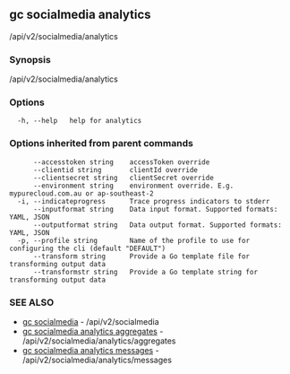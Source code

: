 ## gc socialmedia analytics

/api/v2/socialmedia/analytics

### Synopsis

/api/v2/socialmedia/analytics

### Options

```
  -h, --help   help for analytics
```

### Options inherited from parent commands

```
      --accesstoken string    accessToken override
      --clientid string       clientId override
      --clientsecret string   clientSecret override
      --environment string    environment override. E.g. mypurecloud.com.au or ap-southeast-2
  -i, --indicateprogress      Trace progress indicators to stderr
      --inputformat string    Data input format. Supported formats: YAML, JSON
      --outputformat string   Data output format. Supported formats: YAML, JSON
  -p, --profile string        Name of the profile to use for configuring the cli (default "DEFAULT")
      --transform string      Provide a Go template file for transforming output data
      --transformstr string   Provide a Go template string for transforming output data
```

### SEE ALSO

* [gc socialmedia](gc_socialmedia.html)	 - /api/v2/socialmedia
* [gc socialmedia analytics aggregates](gc_socialmedia_analytics_aggregates.html)	 - /api/v2/socialmedia/analytics/aggregates
* [gc socialmedia analytics messages](gc_socialmedia_analytics_messages.html)	 - /api/v2/socialmedia/analytics/messages


